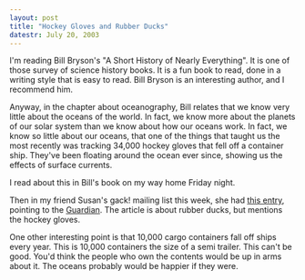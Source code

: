 ```yaml
---
layout: post
title: "Hockey Gloves and Rubber Ducks"
datestr: July 20, 2003
---
```


I'm reading Bill Bryson's "A Short History of Nearly Everything".  It is one of those survey of science history books.  It is a fun book to read, done in a writing style that is easy to read.  Bill Bryson is an interesting author, and I recommend him.

Anyway, in the chapter about oceanography, Bill relates that we know very little about the oceans of the world.  In fact, we know more about the planets of our solar system than we know about how our oceans work.  In fact, we know so little about our oceans, that one of the things that taught us the most recently was tracking 34,000 hockey gloves that fell off a container ship.  They've been floating around the ocean ever since, showing us the effects of surface currents.

I read about this in Bill's book on my way home Friday night.

Then in my friend Susan's gack! mailing list this week, she had <a href="http://www.guardian.co.uk/international/story/0,3604,996684,00.html">this entry</a>, pointing to the <a href="http://www.guardian.co.uk/">Guardian</a>.  The article is about rubber ducks, but mentions the hockey gloves.

One other interesting point is that 10,000 cargo containers fall off ships every year.  This is 10,000 containers the size of a semi trailer.  This can't be good.  You'd think the people who own the contents would be up in arms about it.  The oceans probably would be happier if they were.

